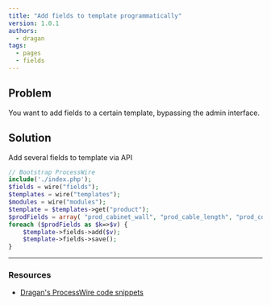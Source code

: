 ```yaml
---
title: "Add fields to template programmatically"
version: 1.0.1
authors:
  - dragan
tags:
  - pages
  - fields
---
```


## Problem

You want to add fields to a certain template, bypassing the admin interface.

## Solution

Add several fields to template via API

```php
// Bootstrap ProcessWire
include('./index.php');
$fields = wire("fields");
$templates = wire("templates");
$modules = wire("modules");
$template = $templates->get("product");
$prodFields = array( "prod_cabinet_wall", "prod_cable_length", "prod_control_gear", "prod_degree_separation", "prod_fan_air_flow", "prod_fan_lifetime", "prod_filtering_class", "prod_installtion", "prod_lamp", "prod_lifetime_at_40", "prod_luminosity", "prod_max_power_consumtion", "prod_working_pressure_water", "prod_max_air_flow", "prod_mounting_cut_out", "prod_noise_level", "prod_nominal_power_output", "prod_operating_voltage", "prod_rated_power", "prod_recommended_fuse", "prod_heat_exchanger", "prod_static_pressure", "prod_lamp_switch", "prod_temp_control", "prod_voltage");
foreach ($prodFields as $k=>$v) {
	$template->fields->add($v);
	$template->fields->save();
}
```

---

### Resources

-   [Dragan's ProcessWire code snippets](https://github.com/dragan1700/pw/blob/master/addFieldsToTemplate.php)
